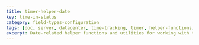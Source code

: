 ```yaml
---
title: timer-helper-date
key: time-in-status
category: field-types-configuration
tags: [doc, server, datacenter, time-tracking, timer, helper-functions, date-operations]
excerpt: Date-related helper functions and utilities for working with timer field date operations and time calculations in Jira workflows.
---
```

